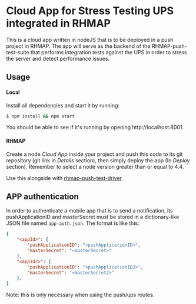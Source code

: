 # Cloud App for Stress Testing UPS integrated in RHMAP

This is a cloud app written in nodeJS that is to be deployed in a push project in RHMAP. The app will serve as the backend of the RHMAP-push-test-suite that performs integration tests against the UPS in order to stress the server and detect performance issues.

## Usage
#### Local
Install all dependencies and start it by running:
```bash
$ npm install && npm start
```
You should be able to see if it's running by opening http://localhost:8001.

#### RHMAP
Create a node _Cloud App_ inside your project and push this code to its git repository (git link in _Details_ section), then simply deploy the app (In _Deploy_ section). Remember to select a node version greater than or equal to 4.4.

Use this alongside with [rhmap-push-test-driver](https://github.com/feedhenry/rhmap-push-test-driver).

## APP authentication
In order to authenticate a mobile app that is to send a notification, its pushApplicationID and masterSecret must be stored in a dictionary-like JSON file named `app-auth.json`.
The format is like this:
```JSON
{
    "<appId>": {
        "pushApplicationID": "<pushApplicationID>",
        "masterSecret": "<masterSecret>"
    },
    "<appId2>": {
        "pushApplicationID": "<pushApplicationID2>",
        "masterSecret": "<masterSecret2>"
    },
}
```
Note: this is only necessary when using the push/ups routes.
